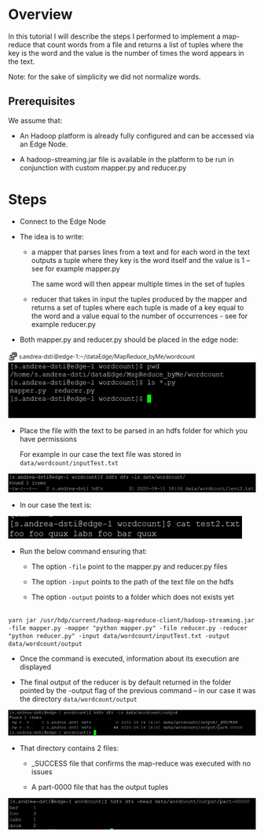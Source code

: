 # Overview

In this tutorial I will describe the steps I performed to implement a
map-reduce that count words from a file and returns a list of tuples
where the key is the word and the value is the number of times the word
appears in the text.

Note: for the sake of simplicity we did not normalize words.

## Prerequisites

We assume that:

  - An Hadoop platform is already fully configured and can be accessed
    via an Edge Node.

  - A hadoop-streaming.jar file is available in the platform to be run
    in conjunction with custom mapper.py and reducer.py

# Steps
  - Connect to the Edge Node

  - The idea is to write:
    
      - a mapper that parses lines from a text and for each word in the
        text outputs a tuple where they key is the word itself and the
        value is 1 – see for example mapper.py
        
        The same word will then appear multiple times in the set of
        tuples
    
      - reducer that takes in input the tuples produced by the mapper
        and returns a set of tuples where each tuple is made of a key
        equal to the word and a value equal to the number of occurrences - see for example reducer.py

  - Both mapper.py and reducer.py should be placed in the edge node:

![](.//media/image1.png)

  - Place the file with the text to be parsed in an hdfs folder for
    which you have permissions
    
    For example in our case the text file was stored in
    ```data/wordcount/inputTest.txt```

![](.//media/image2.png)

  - In our case the text is:

![](.//media/image3.png)

  - Run the below command ensuring that:
    
      - The option ``` -file ``` point to the mapper.py and
        reducer.py files
    
      - The option ``` -input ``` points to the path of the text
        file on the hdfs
    
      - The option ``` -output ``` points to a folder which does
        not exists yet

```

yarn jar /usr/hdp/current/hadoop-mapreduce-client/hadoop-streaming.jar
-file mapper.py -mapper "python mapper.py" -file reducer.py -reducer
"python reducer.py" -input data/wordcount/inputTest.txt -output
data/wordcount/output

```

  - Once the command is executed, information about its execution are
    displayed

  - The final output of the reducer is by default returned in the folder
    pointed by the -output flag of the previous command – in our case it
    was the directory ```data/wordcount/output```

![](.//media/image4.png)

  - That directory contains 2 files:
    
      - \_SUCCESS file that confirms the map-reduce was executed with no
        issues
    
      - A part-0000 file that has the output tuples

![](.//media/image5.png)
